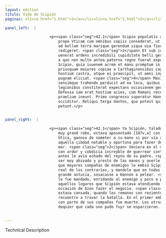 ```yaml
---
layout: edition
titulo: Vida de Scipión
paginas: <li><a href="1.html">1</a></li><li><a href="2.html">2</a></li><li><a href="3.html">3</a></li><li><a href="4.html">4</a></li><li><a href="5.html">5</a></li><li><a href="6.html">6</a></li><li><a href="7.html">7</a></li><li><a href="8.html">8</a></li><li><a href="9.html">9</a></li><li><a href="10.html">10</a></li><li><a href="11.html">11</a></li><li><a href="12.html">12</a></li><li><a href="13.html">13</a></li><li><a href="14.html">14</a></li><li><a href="15.html">15</a></li><li><a href="16.html">16</a></li><li><a href="17.html">17</a></li><li><a href="18.html">18</a></li><li><a href="19.html">19</a></li><li><a href="20.html">20</a></li><li><a href="21.html">21</a></li><li><a href="22.html">22</a></li><li><a href="23.html">23</a></li><li><a href="24.html">24</a></li><li><a href="25.html">25</a></li><li><a href="26.html">26</a></li><li><a href="27.html">27</a></li><li><a href="28.html">28</a></li><li><a href="29.html">29</a></li><li><a href="30.html">30</a></li><li><a href="31.html">31</a></li><li><a href="32.html">32</a></li><li><a href="33.html">33</a></li><li><a href="34.html">34</a></li><li><a href="35.html">35</a></li><li><a href="36.html">36</a></li><li><a href="37.html">37</a></li><li><a href="38.html">38</a></li><li><a href="39.html">39</a></li><li><a href="40.html">40</a></li><li><a href="41.html">41</a></li><li><a href="42.html">42</a></li><li><a href="43.html">43</a></li><li><a href="44.html">44</a></li><li><a href="45.html">45</a></li><li><a href="46.html">46</a></li><li><a href="47.html">47</a></li><li><a href="48.html">48</a></li><li><a href="49.html">49</a></li><li><a href="50.html">50</a></li><li><a href="51.html">51</a></li><li><a href="52.html">52</a></li><li><a href="53.html">53</a></li><li><a href="54.html">54</a></li><li><a href="55.html">55</a></li><li><a href="56.html">56</a></li><li><a href="57.html">57</a></li><li><a href="58.html">58</a></li><li><a href="59.html">59</a></li><li><a href="60.html">60</a></li><li><a href="61.html">61</a></li><li><a href="62.html">62</a></li><li><a href="63.html">63</a></li><li><a href="64.html">64</a></li><li><a href="65.html">65</a></li><li><a href="66.html">66</a></li><li><a href="67.html">67</a></li><li><a href="68.html">68</a></li><li><a href="69.html">69</a></li><li><a href="70.html">70</a></li><li><a href="71.html">71</a></li><li><a href="72.html">72</a></li><li><a href="73.html">73</a></li><li><a href="74.html">74</a></li>

panel_left:  |

                    <p><span class="seg">42.1</span> Scipio populatis agris ditatoque exercitu ingenti praeda
                        prope Vticam cum omnibus copiis consederat, ut celebrem urbem et oppurtunam
                        ad bellum terra marique gerendum siqua uia fieri posset, in potestatem
                        redigeret. <span class="seg">2</span> Et sub idem tempus Masinissa in castra Romanorum
                        uenerat ardens incredibili cupiditate belli gerendi aduersus Syphacem regem,
                        a quo non multo antea paterno regno fuerat expulsus. <span class="seg">3</span> Hunc
                        Scipio, quia iuuenem acrem et manu promptum in Hispania cognouerat,
                        priusquam maiores copiae a Carthaginensibus cogerentur, speculatum mittit
                        hostium castra, atque ei praecipit, ut omni ingenio adhibito Hannonem ad
                        pugnam eliciat. <span class="seg">4</span> Masinissa ut imperatum erat hostem irritando
                        sensimque trahendo perducit ad ea loca, quibus in locis Scipio cum armatis
                        legionibus constiterat expectans occasionem gerendae rei. <span class="seg">5</span>
                        Defessa iam erat hostium acies, cum Romani recentibus copiis obuiam facti
                        praelium ineunt. Primo congressu superatur Hanno, et ipse cum parte copiarum
                        occiditur. Reliqui terga dantes, qua potest quisque fugam per diuersa
                        petunt.</p>
                

panel_right:  |

                    <p><span class="seg">42.1</span> Ya Scipión, talados los campos y enriqueçido el exército con
                        muy grand robo, estava aposentado [187v,a] con todas sus compañas çerca de
                        Útica, ganoso de someter a su mano si por vía alguna se podiesse fazer
                        aquella çibdad notable y oportuna para fazer dende guerra por tierra y por
                        mar. <span class="seg">2</span> Veniera en el mesmo tiempo al real de Scipión Maxinissa
                        con ardor y cobdicia increýble de guerrear contra el rey Siphace, que poco
                        antes le avía echado del reyno de su padre. <span class="seg">3</span> A este mançebo, por
                        ser muy abivado y presto de las manos y averle conoscido en España, antes
                        que mayores compañas de enemigos le embió Sçipion a descubrir y mirar el
                        real de los contrarios, y mandole que en todas maneras, poniendo en ello
                        grande astucia, sosacasse a Hannón a pelear. <span class="seg">4</span> Maxinissa, segund
                        le fue mandado, enridando al enemigo y poco a poco atrayéndole, llegó
                        aquellos logares que Scipión estava atendiendo con las legiones armadas la
                        occasión de bien fazer el negocio. <span class="seg">5</span> Ya la az de los enemigos
                        estava cansada, quando los romanos con rezientes compañas salieron al
                        recuentro a travar la batalla. En el primer embate fue vençido Hanón y él
                        con parte de sus compañas fue muerto. Los otros bolvieron las espaldas y por
                        doquier que cada uno pudo fuyr se esparzieron. </p>
                

---
```


Technical Description 